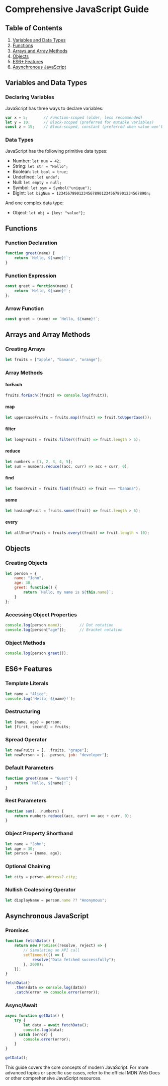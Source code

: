 # Comprehensive JavaScript Guide

## Table of Contents
1. [Variables and Data Types](#variables-and-data-types)
2. [Functions](#functions)
3. [Arrays and Array Methods](#arrays-and-array-methods)
4. [Objects](#objects)
5. [ES6+ Features](#es6-features)
6. [Asynchronous JavaScript](#asynchronous-javascript)

## Variables and Data Types

### Declaring Variables

JavaScript has three ways to declare variables:

```javascript
var x = 5;       // Function-scoped (older, less recommended)
let y = 10;      // Block-scoped (preferred for mutable variables)
const z = 15;    // Block-scoped, constant (preferred when value won't change)
```

### Data Types

JavaScript has the following primitive data types:

- Number: `let num = 42;`
- String: `let str = "Hello";`
- Boolean: `let bool = true;`
- Undefined: `let undef;`
- Null: `let empty = null;`
- Symbol: `let sym = Symbol("unique");`
- BigInt: `let bigNum = 1234567890123456789012345678901234567890n;`

And one complex data type:

- Object: `let obj = {key: "value"};`

## Functions

### Function Declaration

```javascript
function greet(name) {
    return `Hello, ${name}!`;
}
```

### Function Expression

```javascript
const greet = function(name) {
    return `Hello, ${name}!`;
};
```

### Arrow Function

```javascript
const greet = (name) => `Hello, ${name}!`;
```

## Arrays and Array Methods

### Creating Arrays

```javascript
let fruits = ["apple", "banana", "orange"];
```

### Array Methods

#### forEach

```javascript
fruits.forEach((fruit) => console.log(fruit));
```

#### map

```javascript
let uppercaseFruits = fruits.map((fruit) => fruit.toUpperCase());
```

#### filter

```javascript
let longFruits = fruits.filter((fruit) => fruit.length > 5);
```

#### reduce

```javascript
let numbers = [1, 2, 3, 4, 5];
let sum = numbers.reduce((acc, curr) => acc + curr, 0);
```

#### find

```javascript
let foundFruit = fruits.find((fruit) => fruit === "banana");
```

#### some

```javascript
let hasLongFruit = fruits.some((fruit) => fruit.length > 6);
```

#### every

```javascript
let allShortFruits = fruits.every((fruit) => fruit.length < 10);
```

## Objects

### Creating Objects

```javascript
let person = {
    name: "John",
    age: 30,
    greet: function() {
        return `Hello, my name is ${this.name}`;
    }
};
```

### Accessing Object Properties

```javascript
console.log(person.name);        // Dot notation
console.log(person["age"]);      // Bracket notation
```

### Object Methods

```javascript
console.log(person.greet());
```

## ES6+ Features

### Template Literals

```javascript
let name = "Alice";
console.log(`Hello, ${name}!`);
```

### Destructuring

```javascript
let {name, age} = person;
let [first, second] = fruits;
```

### Spread Operator

```javascript
let newFruits = [...fruits, "grape"];
let newPerson = {...person, job: "developer"};
```

### Default Parameters

```javascript
function greet(name = "Guest") {
    return `Hello, ${name}!`;
}
```

### Rest Parameters

```javascript
function sum(...numbers) {
    return numbers.reduce((acc, curr) => acc + curr, 0);
}
```

### Object Property Shorthand

```javascript
let name = "John";
let age = 30;
let person = {name, age};
```

### Optional Chaining

```javascript
let city = person.address?.city;
```

### Nullish Coalescing Operator

```javascript
let displayName = person.name ?? "Anonymous";
```

## Asynchronous JavaScript

### Promises

```javascript
function fetchData() {
    return new Promise((resolve, reject) => {
        // Simulating an API call
        setTimeout(() => {
            resolve("Data fetched successfully");
        }, 2000);
    });
}

fetchData()
    .then(data => console.log(data))
    .catch(error => console.error(error));
```

### Async/Await

```javascript
async function getData() {
    try {
        let data = await fetchData();
        console.log(data);
    } catch (error) {
        console.error(error);
    }
}

getData();
```

This guide covers the core concepts of modern JavaScript. For more advanced topics or specific use cases, refer to the official MDN Web Docs or other comprehensive JavaScript resources.
